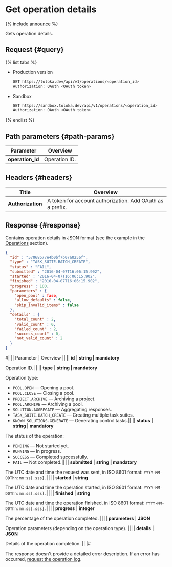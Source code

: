 # Get operation details

{% include [announce](../_includes/announce.md) %}

Gets operation details.

## Request {#query}

{% list tabs %}

- Production version

    ```bash
    GET https://toloka.dev/api/v1/operations/<operation_id>
    Authorization: OAuth <OAuth token>
    ```

- Sandbox

    ```bash
    GET https://sandbox.toloka.dev/api/v1/operations/<operation_id>
    Authorization: OAuth <OAuth token>
    ```

{% endlist %}

## Path parameters {#path-params}

Parameter | Overview
----- | -----
**operation_id** | Operation ID.

## Headers {#headers}

Title | Overview
----- | -----
**Authorization** | A token for account authorization. Add OAuth as a prefix.

## Response {#response}

Contains operation details in JSON format (see the example in the [Operations](operations.md) section).

```json
{
  "id" : "57068577e4b0bf7b07a0256f",
  "type" : "TASK_SUITE.BATCH_CREATE",
  "status" : "FAIL",
  "submitted" : "2016-04-07T16:06:15.902",
  "started" : "2016-04-07T16:06:15.902",
  "finished" : "2016-04-07T16:06:15.902",
  "progress" : 100,
  "parameters" : {
    "open_pool" : fase,
    "allow_defaults" : false,
    "skip_invalid_items" : false
  },
  "details" : {
    "total_count" : 2,
    "valid_count" : 0,
    "failed_count" : 2,
    "success_count" : 0,
    "not_valid_count" : 2
  }
}
```

#|
|| Parameter | Overview ||
|| **id** | **string \| mandatory**

Operation ID. ||
|| **type** | **string \| mandatory**

Operation type:

- `POOL.OPEN` — Opening a pool.
- `POOL.CLOSE` — Closing a pool.
- `PROJECT.ARCHIVE` — Archiving a project.
- `POOL.ARCHIVE` — Archiving a pool.
- `SOLUTION.AGGREGATE` — Aggregating responses.
- `TASK_SUITE.BATCH_CREATE` — Creating multiple task suites.
- `KNOWN_SOLUTIONS.GENERATE` — Generating control tasks.||
|| **status** | **string \| mandatory**

The status of the operation:

- `PENDING` — Not started yet.
- `RUNNING` — In progress.
- `SUCCESS` — Completed successfully.
- `FAIL` — Not completed.||
|| **submitted** | **string \| mandatory**

The UTC date and time the request was sent, in ISO 8601 format: `YYYY-MM-DDThh:mm:ss[.sss]`. ||
|| **started** | **string**

The UTC date and time the operation started, in ISO 8601 format: `YYYY-MM-DDThh:mm:ss[.sss]`. ||
|| **finished** | **string**

The UTC date and time the operation finished, in ISO 8601 format: `YYYY-MM-DDThh:mm:ss[.sss]`. ||
|| **progress** | **integer**

The percentage of the operation completed. ||
|| **parameters** | **JSON**

Operation parameters (depending on the operation type). ||
|| **details** | **JSON**

Details of the operation completion. ||
|#

The response doesn't provide a detailed error description. If an error has occurred, [request the operation log](get-operation-log.md).